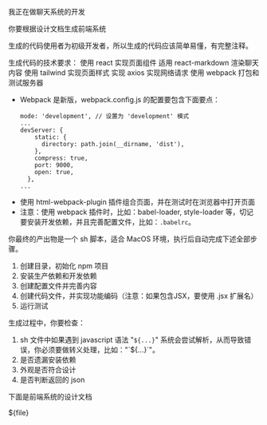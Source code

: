 
我正在做聊天系统的开发

你要根据设计文档生成前端系统

生成的代码使用者为初级开发者，所以生成的代码应该简单易懂，有完整注释。

生成代码的技术要求：
使用 react 实现页面组件
适用 react-markdown 渲染聊天内容
使用 tailwind 实现页面样式
实现 axios 实现网络请求
使用 webpack 打包和测试服务器
- Webpack 是新版，webpack.config.js 的配置要包含下面要点：
  ```
  mode: 'development', // 设置为 'development' 模式
  ...
  devServer: {
      static: {
        directory: path.join(__dirname, 'dist'),
      },
      compress: true,
      port: 9000,
      open: true,
    },
  ...
  ```
- 使用 html-webpack-plugin 插件组合页面，并在测试时在浏览器中打开页面
- 注意：使用 webpack 插件时，比如：babel-loader, style-loader 等，切记要安装开发依赖，并且完善配置文件，比如：`.babelrc`。

你最终的产出物是一个 sh 脚本，适合 MacOS 环境，执行后自动完成下述全部步骤。

1. 创建目录，初始化 npm 项目
2. 安装生产依赖和开发依赖
3. 创建配置文件并完善内容
4. 创建代码文件，并实现功能编码（注意：如果包含JSX，要使用 .jsx 扩展名）
6. 运行测试

生成过程中，你要检查：
1. sh 文件中如果遇到 javascript 语法 "`${...}`" 系统会尝试解析，从而导致错误，你必须要做转义处理，比如："\`\${...}\`"。
2. 是否遗漏安装依赖
3. 外观是否符合设计
4. 是否判断返回的 json

下面是前端系统的设计文档

${file}
